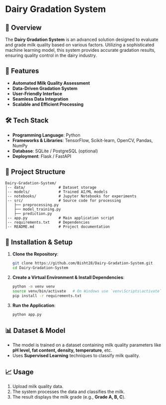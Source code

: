 # Dairy Gradation System

## 📌 Overview
The **Dairy Gradation System** is an advanced solution designed to evaluate and grade milk quality based on various factors. Utilizing a sophisticated machine learning model, this system provides accurate gradation results, ensuring quality control in the dairy industry.

## 🚀 Features
- **Automated Milk Quality Assessment**
- **Data-Driven Gradation System**
- **User-Friendly Interface**
- **Seamless Data Integration**
- **Scalable and Efficient Processing**

## 🛠️ Tech Stack
- **Programming Language**: Python
- **Frameworks & Libraries**: TensorFlow, Scikit-learn, OpenCV, Pandas, NumPy
- **Database**: SQLite / PostgreSQL (optional)
- **Deployment**: Flask / FastAPI

## 📂 Project Structure
```
Dairy-Gradation-System/
│-- data/               # Dataset storage
│-- models/             # Trained AI/ML models
│-- notebooks/          # Jupyter Notebooks for experiments
│-- src/                # Source code for processing
│   ├── preprocessing.py
│   ├── model_training.py
│   ├── prediction.py
│-- app.py              # Main application script
│-- requirements.txt    # Dependencies
│-- README.md           # Project documentation
```

## 🔧 Installation & Setup
1. **Clone the Repository**:
   ```sh
   git clone https://github.com/Bisht28/Dairy-Gradation-System.git
   cd Dairy-Gradation-System
   ```

2. **Create a Virtual Environment & Install Dependencies**:
   ```sh
   python -m venv venv
   source venv/bin/activate   # On Windows use `venv\Scripts\activate`
   pip install -r requirements.txt
   ```

3. **Run the Application**:
   ```sh
   python app.py
   ```

## 📊 Dataset & Model
- The model is trained on a dataset containing milk quality parameters like **pH level, fat content, density, temperature**, etc.
- Uses **Supervised Learning** techniques to classify milk quality.

## 📈 Usage
1. Upload milk quality data.
2. The system processes the data and classifies the milk.
3. The result displays the milk grade (e.g., **Grade A, B, C**).



